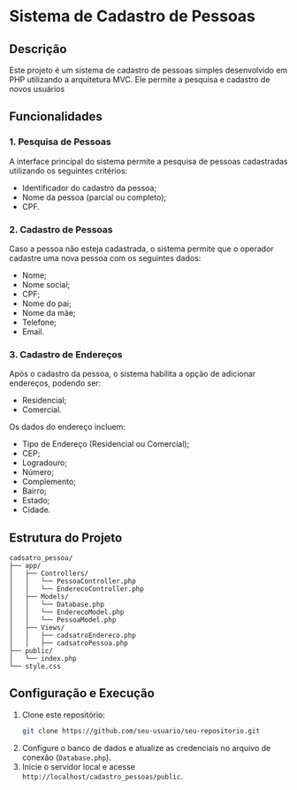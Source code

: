 # Sistema de Cadastro de Pessoas

## Descrição
Este projeto é um sistema de cadastro de pessoas simples desenvolvido em PHP utilizando a arquitetura MVC. Ele permite a pesquisa e cadastro de novos usuários

## Funcionalidades

### 1. Pesquisa de Pessoas
A interface principal do sistema permite a pesquisa de pessoas cadastradas utilizando os seguintes critérios:
- Identificador do cadastro da pessoa;
- Nome da pessoa (parcial ou completo);
- CPF.

### 2. Cadastro de Pessoas
Caso a pessoa não esteja cadastrada, o sistema permite que o operador cadastre uma nova pessoa com os seguintes dados:
- Nome;
- Nome social;
- CPF;
- Nome do pai;
- Nome da mãe;
- Telefone;
- Email.

### 3. Cadastro de Endereços
Após o cadastro da pessoa, o sistema habilita a opção de adicionar endereços, podendo ser:
- Residencial;
- Comercial.

Os dados do endereço incluem:
- Tipo de Endereço (Residencial ou Comercial);
- CEP;
- Logradouro;
- Número;
- Complemento;
- Bairro;
- Estado;
- Cidade.

## Estrutura do Projeto
```
cadsatro_pessoa/
├── app/
│   ├── Controllers/
│   │   └── PessoaController.php
│   │   └── EnderecoController.php
│   ├── Models/
│   │   └── Database.php
│   │   └── EnderecoModel.php
│   │   └── PessoaModel.php
│   ├── Views/
│   │   ├── cadsatroEndereco.php
│   │   ├── cadsatroPessoa.php
├── public/
│   └── index.php
└── style.css
```


## Configuração e Execução
1. Clone este repositório:
   ```sh
   git clone https://github.com/seu-usuario/seu-repositorio.git
   ```
2. Configure o banco de dados e atualize as credenciais no arquivo de conexão (`Database.php`).
3. Inicie o servidor local e acesse `http://localhost/cadastro_pessoas/public`.
